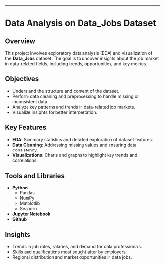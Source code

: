 
---

# Data Analysis on Data_Jobs Dataset

## Overview
This project involves exploratory data analysis (EDA) and visualization of the **Data_Jobs** dataset. The goal is to uncover insights about the job market in data-related fields, including trends, opportunities, and key metrics.

## Objectives
- Understand the structure and content of the dataset.
- Perform data cleaning and preprocessing to handle missing or inconsistent data.
- Analyze key patterns and trends in data-related job markets.
- Visualize insights for better interpretation.

## Key Features
- **EDA**: Summary statistics and detailed exploration of dataset features.
- **Data Cleaning**: Addressing missing values and ensuring data consistency.
- **Visualizations**: Charts and graphs to highlight key trends and correlations.

## Tools and Libraries
- **Python**
  - Pandas
  - NumPy
  - Matplotlib
  - Seaborn
- **Jupyter Notebook**
- **Github**

## Insights
- Trends in job roles, salaries, and demand for data professionals.
- Skills and qualifications most sought after by employers.
- Regional distribution and market opportunities in data jobs.